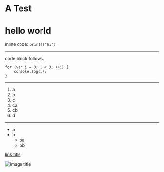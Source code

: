 <!--
"author":"Ahmed Nzibo",
"publish": "2012-03-04",
"tags":["war", "history"],
"anything": "can write anything"
-->

A Test
============================

# hello world

inline code: `printf("hi")`

----

code block follows.

    for (var i = 0; i < 3; ++i) {
        console.log(i);
    }

----

1. a
1. b
1. c
  1. ca
  1. cb
1. d

----

* a
* b
  * ba
  * bb

[link title](_pageURI_testlink)

![image title](_imageURI_test.jpg)
